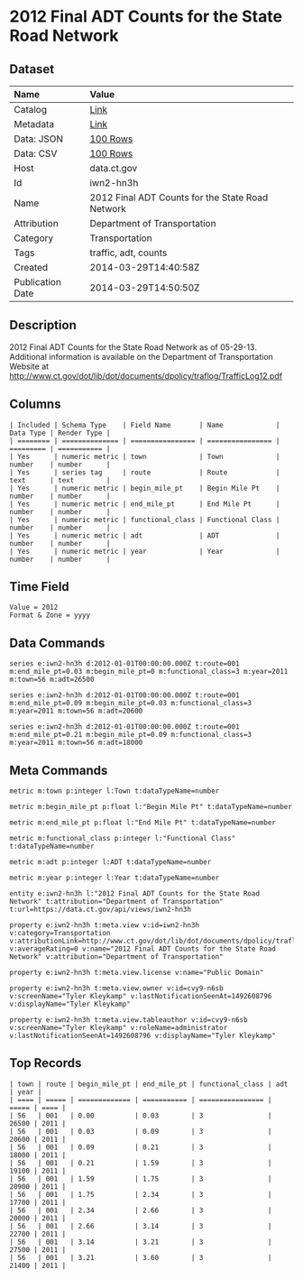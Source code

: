 # 2012 Final ADT Counts for the State Road Network

## Dataset

| Name | Value |
| :--- | :---- |
| Catalog | [Link](https://catalog.data.gov/dataset/2012-final-adt-counts-for-the-state-road-network) |
| Metadata | [Link](https://data.ct.gov/api/views/iwn2-hn3h) |
| Data: JSON | [100 Rows](https://data.ct.gov/api/views/iwn2-hn3h/rows.json?max_rows=100) |
| Data: CSV | [100 Rows](https://data.ct.gov/api/views/iwn2-hn3h/rows.csv?max_rows=100) |
| Host | data.ct.gov |
| Id | iwn2-hn3h |
| Name | 2012 Final ADT Counts for the State Road Network |
| Attribution | Department of Transportation |
| Category | Transportation |
| Tags | traffic, adt, counts |
| Created | 2014-03-29T14:40:58Z |
| Publication Date | 2014-03-29T14:50:50Z |

## Description

2012 Final ADT Counts for the State Road Network as of 05-29-13.
Additional information is available on the Department of Transportation Website at http://www.ct.gov/dot/lib/dot/documents/dpolicy/traflog/TrafficLog12.pdf

## Columns

```ls
| Included | Schema Type    | Field Name       | Name             | Data Type | Render Type |
| ======== | ============== | ================ | ================ | ========= | =========== |
| Yes      | numeric metric | town             | Town             | number    | number      |
| Yes      | series tag     | route            | Route            | text      | text        |
| Yes      | numeric metric | begin_mile_pt    | Begin Mile Pt    | number    | number      |
| Yes      | numeric metric | end_mile_pt      | End Mile Pt      | number    | number      |
| Yes      | numeric metric | functional_class | Functional Class | number    | number      |
| Yes      | numeric metric | adt              | ADT              | number    | number      |
| Yes      | numeric metric | year             | Year             | number    | number      |
```

## Time Field

```ls
Value = 2012
Format & Zone = yyyy
```

## Data Commands

```ls
series e:iwn2-hn3h d:2012-01-01T00:00:00.000Z t:route=001 m:end_mile_pt=0.03 m:begin_mile_pt=0 m:functional_class=3 m:year=2011 m:town=56 m:adt=26500

series e:iwn2-hn3h d:2012-01-01T00:00:00.000Z t:route=001 m:end_mile_pt=0.09 m:begin_mile_pt=0.03 m:functional_class=3 m:year=2011 m:town=56 m:adt=20600

series e:iwn2-hn3h d:2012-01-01T00:00:00.000Z t:route=001 m:end_mile_pt=0.21 m:begin_mile_pt=0.09 m:functional_class=3 m:year=2011 m:town=56 m:adt=18000
```

## Meta Commands

```ls
metric m:town p:integer l:Town t:dataTypeName=number

metric m:begin_mile_pt p:float l:"Begin Mile Pt" t:dataTypeName=number

metric m:end_mile_pt p:float l:"End Mile Pt" t:dataTypeName=number

metric m:functional_class p:integer l:"Functional Class" t:dataTypeName=number

metric m:adt p:integer l:ADT t:dataTypeName=number

metric m:year p:integer l:Year t:dataTypeName=number

entity e:iwn2-hn3h l:"2012 Final ADT Counts for the State Road Network" t:attribution="Department of Transportation" t:url=https://data.ct.gov/api/views/iwn2-hn3h

property e:iwn2-hn3h t:meta.view v:id=iwn2-hn3h v:category=Transportation v:attributionLink=http://www.ct.gov/dot/lib/dot/documents/dpolicy/traflog/TrafficLog12.pdf v:averageRating=0 v:name="2012 Final ADT Counts for the State Road Network" v:attribution="Department of Transportation"

property e:iwn2-hn3h t:meta.view.license v:name="Public Domain"

property e:iwn2-hn3h t:meta.view.owner v:id=cvy9-n6sb v:screenName="Tyler Kleykamp" v:lastNotificationSeenAt=1492608796 v:displayName="Tyler Kleykamp"

property e:iwn2-hn3h t:meta.view.tableauthor v:id=cvy9-n6sb v:screenName="Tyler Kleykamp" v:roleName=administrator v:lastNotificationSeenAt=1492608796 v:displayName="Tyler Kleykamp"
```

## Top Records

```ls
| town | route | begin_mile_pt | end_mile_pt | functional_class | adt   | year | 
| ==== | ===== | ============= | =========== | ================ | ===== | ==== | 
| 56   | 001   | 0.00          | 0.03        | 3                | 26500 | 2011 | 
| 56   | 001   | 0.03          | 0.09        | 3                | 20600 | 2011 | 
| 56   | 001   | 0.09          | 0.21        | 3                | 18000 | 2011 | 
| 56   | 001   | 0.21          | 1.59        | 3                | 19100 | 2011 | 
| 56   | 001   | 1.59          | 1.75        | 3                | 20900 | 2011 | 
| 56   | 001   | 1.75          | 2.34        | 3                | 17700 | 2011 | 
| 56   | 001   | 2.34          | 2.66        | 3                | 20000 | 2011 | 
| 56   | 001   | 2.66          | 3.14        | 3                | 22700 | 2011 | 
| 56   | 001   | 3.14          | 3.21        | 3                | 27500 | 2011 | 
| 56   | 001   | 3.21          | 3.60        | 3                | 21400 | 2011 | 
```